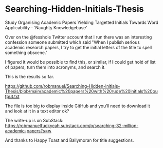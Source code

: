 # Searching-Hidden-Initials-Thesis
Study Organising Academic Papers Yielding Targetted Initials Towards Word Applicability - ‘Naughty Knowledgebase’

Over on the @fesshole Twitter account that I run there was an interesting confession someone submitted which said "When I publish serious academic research papers, I try to get the initial letters of the title to spell something obscene."

I figured it would be possible to find this, or similar, if I could get hold of list of papers, turn them into acronyms, and search it.

This is the results so far.

https://github.com/robmanuel/Searching-Hidden-Initials-Thesis/blob/main/academic%20papers%20with%20rude%20initials%20output.txt

The file is too big to display inside GitHub and you'll need to download it and look at it in a text editor ok?

The write-up is on SubStack:
https://robmanuelfuckyeah.substack.com/p/searching-32-million-academic-papers?s=w

And thanks to Happy Toast and Ballymoran for title suggestions.
